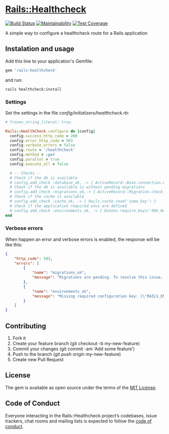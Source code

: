 # [Rails::Healthcheck][gem_page]

[![Build Status][travis_status_image]][travis_page]
[![Maintainability][code_climate_maintainability_image]][code_climate_maintainability_page]
[![Test Coverage][code_climate_test_coverage_image]][code_climate_test_coverage_page]

A simple way to configure a healthcheck route for a Rails application

## Instalation and usage

Add this line to your application's Gemfile:

```ruby
gem 'rails-healthcheck'
```

and run:

```
rails healthcheck:install
```

### Settings
Set the settings in the file _config/initializers/healthcheck.rb_:

```ruby
# frozen_string_literal: true.

Rails::HealthCheck.configure do |config|
  config.success_http_code = 200
  config.error_http_code = 503
  config.verbose_errors = false
  config.route = '/healthcheck'
  config.method = :get
  config.parallel = true
  config.execute_all = false

  # -- Checks --
  # Check if the db is available
  # config.add_check :database_ok, -> { ActiveRecord::Base.connection.execute('select 1') }
  # Check if the db is available is without pending migrations
  # config.add_check :migrations_ok,-> { ActiveRecord::Migration.check_pending! }
  # Check if the cache is available
  # config.add_check :cache_ok, -> { Rails.cache.read('some_key') }
  # Check if the application required envs are defined
  # config.add_check :environments_ok, -> { Dotenv.require_keys('ENV_NAME', 'ANOTHER_ENV') }
end
```

### Verbose errors
When happen an error and verbose errors is enabled, the response will be like this:

```json
{
    "http_code": 503,
    "errors": [
        {
            "name": "migrations_ok",
            "message": "Migrations are pending. To resolve this issue, run: bin/rails db:migrate RAILS_ENV=production"
        },
        {
            "name": "environments_ok",
            "message": "Missing required configuration key: [\"RAILS_ENV\"] (Dotenv::MissingKeys)"
        }
    ]
}
```

## Contributing

1. Fork it
2. Create your feature branch (git checkout -b my-new-feature)
3. Commit your changes (git commit -am 'Add some feature')
4. Push to the branch (git push origin my-new-feature)
5. Create new Pull Request

## License

The gem is available as open source under the terms of the [MIT License][mit_license_page].

## Code of Conduct

Everyone interacting in the Rails::Healthcheck project’s codebases, issue trackers, chat rooms and mailing lists is expected to follow the [code of conduct][code_of_conduct_page].

[gem_page]: https://github.com/linqueta/rails-healthcheck
[code_of_conduct_page]: https://github.com/linqueta/rails-healthcheck/blob/master/CODE_OF_CONDUCT.md
[mit_license_page]: https://opensource.org/licenses/MIT
[contributor_convenant_page]: http://contributor-covenant.org
[travis_status_image]: https://travis-ci.org/linqueta/rails-healthcheck.svg?branch=master
[travis_page]: https://travis-ci.org/linqueta/rails-healthcheck
[code_climate_maintainability_image]: https://api.codeclimate.com/v1/badges/670d851a6c06f77fa36e/maintainability
[code_climate_maintainability_page]: https://codeclimate.com/github/linqueta/rails-healthcheck/maintainability
[code_climate_test_coverage_image]: https://api.codeclimate.com/v1/badges/670d851a6c06f77fa36e/test_coverage
[code_climate_test_coverage_page]: https://codeclimate.com/github/linqueta/rails-healthcheck/test_coverage
